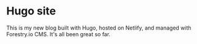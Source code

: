 # Hugo site
This is my new blog built with Hugo, hosted on Netlify, and managed with Forestry.io CMS. It's all been great so far.
